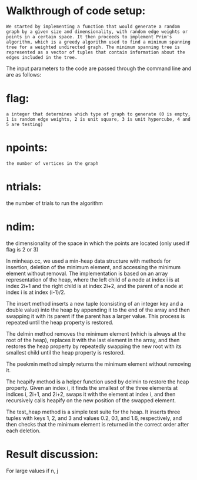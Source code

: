 # Walkthrough of code setup:

    We started by implementing a function that would generate a random graph by a given size and dimensionality, with random edge weights or points in a certain space. It then proceeds to implement Prim's algorithm, which is a greedy algorithm used to find a minimum spanning tree for a weighted undirected graph. The minimum spanning tree is represented as a vector of tuples that contain information about the edges included in the tree.

The input parameters to the code are passed through the command line and are as follows:

   # flag: 
    a integer that determines which type of graph to generate (0 is empty, 1 is random edge weights, 2 is unit square, 3 is unit hypercube, 4 and 5 are testing)
   # npoints: 
    the number of vertices in the graph
   # ntrials: 
   the number of trials to run the algorithm
   # ndim: 
   the dimensionality of the space in which the points are located (only used if flag is 2 or 3)


In minheap.cc, we used a min-heap data structure with methods for insertion, deletion of the minimum element, and accessing the minimum element without removal. The implementation is based on an array representation of the heap, where the left child of a node at index i is at index 2i+1 and the right child is at index 2i+2, and the parent of a node at index i is at index (i-1)/2.

The insert method inserts a new tuple (consisting of an integer key and a double value) into the heap by appending it to the end of the array and then swapping it with its parent if the parent has a larger value. This process is repeated until the heap property is restored.

The delmin method removes the minimum element (which is always at the root of the heap), replaces it with the last element in the array, and then restores the heap property by repeatedly swapping the new root with its smallest child until the heap property is restored.

The peekmin method simply returns the minimum element without removing it.

The heapify method is a helper function used by delmin to restore the heap property. Given an index i, it finds the smallest of the three elements at indices i, 2i+1, and 2i+2, swaps it with the element at index i, and then recursively calls heapify on the new position of the swapped element.

The test_heap method is a simple test suite for the heap. It inserts three tuples with keys 1, 2, and 3 and values 0.2, 0.1, and 1.6, respectively, and then checks that the minimum element is returned in the correct order after each deletion.

 
# Result discussion:
For large values if n, j
